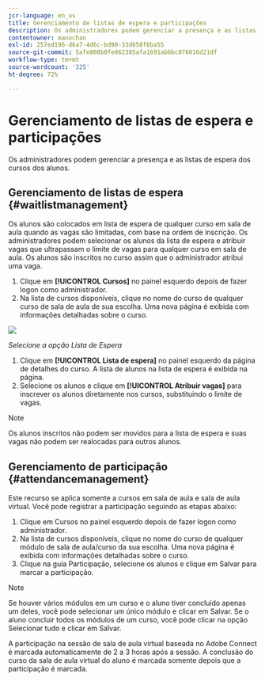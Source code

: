 ```yaml
---
jcr-language: en_us
title: Gerenciamento de listas de espera e participações
description: Os administradores podem gerenciar a presença e as listas de espera dos cursos dos alunos.
contentowner: manochan
exl-id: 257ed196-d6a7-4d6c-bd90-33d658f6ba55
source-git-commit: 5afe808b0fe862385afa1691abbbc076016d21df
workflow-type: tm+mt
source-wordcount: '325'
ht-degree: 72%

---
```


# Gerenciamento de listas de espera e participações

Os administradores podem gerenciar a presença e as listas de espera dos cursos dos alunos.

## Gerenciamento de listas de espera {#waitlistmanagement}

Os alunos são colocados em lista de espera de qualquer curso em sala de aula quando as vagas são limitadas, com base na ordem de inscrição. Os administradores podem selecionar os alunos da lista de espera e atribuir vagas que ultrapassam o limite de vagas para qualquer curso em sala de aula. Os alunos são inscritos no curso assim que o administrador atribui uma vaga.

1. Clique em **[!UICONTROL Cursos]** no painel esquerdo depois de fazer logon como administrador.
1. Na lista de cursos disponíveis, clique no nome do curso de qualquer curso de sala de aula de sua escolha. Uma nova página é exibida com informações detalhadas sobre o curso.

![](assets/waitlist-and-attendance-mgmnt.png)

*Selecione a opção Lista de Espera*

1. Clique em **[!UICONTROL Lista de espera]** no painel esquerdo da página de detalhes do curso. A lista de alunos na lista de espera é exibida na página.
1. Selecione os alunos e clique em **[!UICONTROL Atribuir vagas]** para inscrever os alunos diretamente nos cursos, substituindo o limite de vagas.

>[!NOTE]
>
>Os alunos inscritos não podem ser movidos para a lista de espera e suas vagas não podem ser realocadas para outros alunos.

## Gerenciamento de participação {#attendancemanagement}

Este recurso se aplica somente a cursos em sala de aula e sala de aula virtual. Você pode registrar a participação seguindo as etapas abaixo:

1. Clique em Cursos no painel esquerdo depois de fazer logon como administrador.
1. Na lista de cursos disponíveis, clique no nome do curso de qualquer módulo de sala de aula/curso da sua escolha. Uma nova página é exibida com informações detalhadas sobre o curso.
1. Clique na guia Participação, selecione os alunos e clique em Salvar para marcar a participação.

>[!NOTE]
>
>Se houver vários módulos em um curso e o aluno tiver concluído apenas um deles, você pode selecionar um único módulo e clicar em Salvar. Se o aluno concluir todos os módulos de um curso, você pode clicar na opção Selecionar tudo e clicar em Salvar.

A participação na sessão de sala de aula virtual baseada no Adobe Connect é marcada automaticamente de 2 a 3 horas após a sessão. A conclusão do curso da sala de aula virtual do aluno é marcada somente depois que a participação é marcada.

